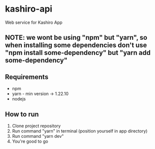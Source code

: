 # kashiro-api
Web service for Kashiro App

## NOTE: we wont be using "npm" but "yarn", so when installing some dependencies don't use "npm install some-dependency" but "yarn add some-dependency"

## Requirements
- npm
- yarn - min version -> 1.22.10
- nodejs

## How to run

1. Clone project repository
2. Run command "yarn" in terminal (position yourself in app directory)
3. Run command "yarn dev"
4. You're good to go
